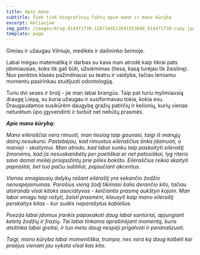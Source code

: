 ```yaml
---
title: Apie mane
subtitle: Šiek tiek biografinių faktų apie mane ir mano kūrybą
excerpt: Keliaujam
img_path: /images/6tag-814471738-1287184513541553840_814471738-copy.jpg
template: page
---
```

Gimiau ir užaugau Vilniuje, medikės ir dailininko šeimoje. 

Labai mėgau matematiką ir darbas su kasa man atrodė kaip tikrai pats įdomiausias, koks tik gali būti, užsiėmimas (tiesa, kasą turėjau tik žaislinę). Nuo penktos klasės pažindinausi su teatru ir vaidyba, tačiau lemiamu momentu pasirinkau studijuoti odontologiją. 

Turiu dvi seses ir brolį - jie man labai brangūs. Taip pat turiu mylimiausią draugę Liepą, su kuria užaugau ir susiformavau tokia, kokia esu. Draugaudamos susikūrėm daugybę gražių patirčių ir kelionių, kurių vienas neturėtum ūpo įgyvendinti ir turbūt net nebūtų prasmės.

***Apie mano kūrybą:***

*Mano eilėraščiai nėra rimuoti, man tiesiog taip gaunasi, taigi iš manųjų dainų nesukursi. Pastebėjau, kad rimuotus eilėraščius tinka įdainuoti, o manieji - skaitymui. Man atrodo, kad labai sunku taip paskaityti eilėraštį žmonėms, kad jis nesuskambėtų per poetiškai ar net patosiškai, lyg riteris savo damai meilėj prisipažintų prie pilies bokšto. Eilėraščius reikia skaityti paprastai, bet tuo pačiu subtiliai, pajaučiant akcentus.* 

*Vienas smagiausių dalykų rašant eilėraštį yra sekančio žodžio nenuspėjamumas. Parašius vieną žodį tikimasi šalia derančio kito, tačiau atsiranda visai kitoks asociatyvas - keičiantis prasmę aukštyn kojom. Man labai smagu taip rašyti, žaisti prasmėm, klausyti kaip mano eilėraštį perskaitys kitas - kur sudės neparašytus kablelius.* 

*Poezija labai įdomus įrankis papasakoti daug labai santūriai, apjungiant keletą žodžių ir frazių. Tai labai tinkama aprašinėjant momentą, kuris atsitinka labai greitai, ir tuo metu daug nespėji prigalvoti ir peranalizuoti.*

*Taigi, mano kūryba labai momentiška, trumpa, nes nėra ką daug kalbėti kai praėjus vienam jau vyksta visai kas kito.*